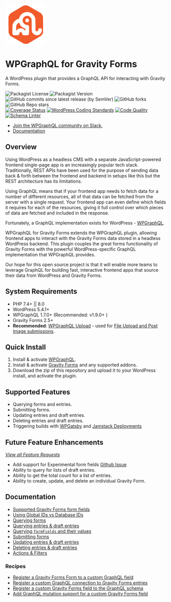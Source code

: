 ![alt text](./assets/icon-128x128.png "WPGraphQL for Gravity Forms Logo")
# WPGraphQL for Gravity Forms

A WordPress plugin that provides a GraphQL API for interacting with Gravity Forms.


![Packagist License](https://img.shields.io/packagist/l/harness-software/wp-graphql-gravity-forms?color=green) ![Packagist Version](https://img.shields.io/packagist/v/harness-software/wp-graphql-gravity-forms?label=stable) ![GitHub commits since latest release (by SemVer)](https://img.shields.io/github/commits-since/harness-software/wp-graphql-gravity-forms/v0.11.7) ![GitHub forks](https://img.shields.io/github/forks/harness-software/wp-graphql-gravity-forms?style=social) ![GitHub Repo stars](https://img.shields.io/github/stars/harness-software/wp-graphql-gravity-forms?style=social)<br />
[![Coverage Status](https://coveralls.io/repos/github/harness-software/wp-graphql-gravity-forms/badge.svg?branch=develop)](https://coveralls.io/github/harness-software/wp-graphql-gravity-forms?branch=develop) [![WordPress Coding Standards](https://github.com/harness-software/wp-graphql-gravity-forms/actions/workflows/code-standard.yml/badge.svg)](https://github.com/harness-software/wp-graphql-gravity-forms/actions/workflows/code-standard.yml) [![Code Quality](https://github.com/harness-software/wp-graphql-gravity-forms/actions/workflows/code-quality.yml/badge.svg)](https://github.com/harness-software/wp-graphql-gravity-forms/actions/workflows/code-quality.yml) [![Schema Linter](https://github.com/harness-software/wp-graphql-gravity-forms/actions/workflows/schema-linter.yml/badge.svg)](https://github.com/harness-software/wp-graphql-gravity-forms/actions/workflows/schema-linter.yml) 

* [Join the WPGraphQL community on Slack.](https://join.slack.com/t/wp-graphql/shared_invite/zt-3vloo60z-PpJV2PFIwEathWDOxCTTLA)
* [Documentation](#documentation)

## Overview

Using WordPress as a headless CMS with a separate JavaScript-powered frontend single-page app is an increasingly popular tech stack. Traditionally, REST APIs have been used for the purpose of sending data back & forth between the frontend and backend in setups like this but the REST architecture has its limitations.

Using GraphQL means that if your frontend app needs to fetch data for a number of different resources, all of that data can be fetched from the server with a single request. Your frontend app can even define which fields it requires for each of the resources, giving it full control over which pieces of data are fetched and included in the response.

Fortunately, a GraphQL implementation exists for WordPress - [WPGraphQL](https://www.wpgraphql.com/).

WPGraphQL for Gravity Forms extends the WPGraphQL plugin, allowing frontend apps to interact with the Gravity Forms data stored in a headless WordPress backend. This plugin couples the great forms functionality of Gravity Forms with the powerful WordPress-specific GraphQL implementation that WPGraphQL provides.

Our hope for this open source project is that it will enable more teams to leverage GraphQL for building fast, interactive frontend apps that source their data from WordPress and Gravity Forms.

## System Requirements

* PHP 7.4+ || 8.0
* WordPress 5.4.1+
* WPGraphQL 1.7.0+ (Recommended: v1.9.0+ )
* Gravity Forms 2.5+
* **Recommended**: [WPGraphQL Upload](https://github.com/dre1080/wp-graphql-upload) - used for [File Upload and Post Image submissions](docs/submitting-forms.md).

## Quick Install

1. Install & activate [WPGraphQL](https://www.wpgraphql.com/).
2. Install & activate [Gravity Forms](https://www.gravityforms.com/) and any supported addons.
3. Download the zip of this repository and upload it to your WordPress install, and activate the plugin.

## Supported Features

* Querying forms and entries.
* Submitting forms.
* Updating entries and draft entries.
* Deleting entries and draft entries.
* Triggering builds with [WPGatsby](https://wordpress.org/plugins/wp-gatsby/) and [Jamstack Deployments](https://wordpress.org/plugins/wp-jamstack-deployments/)

## Future Feature Enhancements

[_View all Feature Requests_](https://github.com/harness-software/wp-graphql-gravity-forms/issues?q=is%3Aopen+is%3Aissue+label%3A%22type%3A+enhancement+%E2%9A%A1%22%2C%22type%3A+feature+%F0%9F%A6%8B%22%2C%22type%3A+idea+%F0%9F%92%A1%22)

* Add support for Experimental form fields [Github Issue](https://github.com/harness-software/wp-graphql-gravity-forms/issues/195)
* Ability to query for lists of draft entries.
* Ability to get the total count for a list of entries.
* Ability to create, update, and delete an individual Gravity Form.

## Documentation

* [Supported Gravity Forms form fields](docs/form-field-support.md)
* [Using Global IDs vs Database IDs](docs/using-global-ids.md)
* [Querying forms](docs/querying-forms.md)
* [Querying entries & draft entries](docs/querying-entries.md)
* [Querying `formFields` and their values](docs/querying-formfields.md)
* [Submitting forms](docs/submitting-forms.md)
* [Updating entries & draft entries](docs/updating-entries.md)
* [Deleting entries & draft entries](docs/deleting-entries.md)
* [Actions & Filters](docs/actions-and-filters.md)

### Recipes

* [Register a Gravity Forms Form to a custom GraphQL field](docs/recipes/register-form-to-custom-field.md)
* [Register a custom GraphQL connection to Gravity Forms entries](docs/recipes/register-custom-entries-connection.md)
* [Register a custom Gravity Forms field to the GraphQL schema](docs/recipes/register-custom-form-field.md)
* [Add GraphQL mutation support for a custom Gravity Forms field](docs/recipes/register-custom-field-value-inputs.md) 
